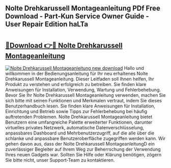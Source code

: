 ## Nolte Drehkarussell Montageanleitung PDf Free Download - Part-Kun Service Owner Guide - User Repair Edition haLTa

# <h2><a href="http://df7doo6.blite.top/?on=Nolte+Drehkarussell+Montageanleitung">🔗Download 👉🔴 Nolte Drehkarussell Montageanleitung</a></h2>

[![Nolte Drehkarussell Montageanleitung new download](https://i.imgur.com/lujVjoI.png)](http://df7doo6.blite.top/?on=Nolte+Drehkarussell+Montageanleitung)
Hallo und willkommen in der Bedienungsanleitung für Ihr neu erhaltenes Nolte Drehkarussell Montageanleitung. Dieser Leitfaden soll Ihnen helfen, Ihr Produkt zu verstehen und erfolgreich zu betreiben. Sie finden klare Anweisungen für Installation, Verwendung, Wartung und Fehlerbehebung. Bevor Sie Ihr Nolte Drehkarussell Montageanleitung verwenden, machen Sie sich bitte mit seinen Funktionen und Merkmalen vertraut, indem Sie dieses Benutzerhandbuch lesen. Sie finden klare Anweisungen für Installation, Einrichtung und Betrieb sowie Tipps zur Fehlerbehebung bei häufig auftretenden Problemen. Nolte Drehkarussell Montageanleitung bietet Benutzern eine umfangreiche Palette erweiterter Funktionen, darunter virtuelles privates Netzwerk, automatische Datenverschlüsselung, anpassbares Dashboard und Mehrbenutzerzugriff, auf die alle über die schlanke und anpassbare Benutzeroberfläche zugegriffen werden kann. Wir gehen davon aus, dass der Nolte Drehkarussell MontageanleitungD ein zuverlässiger Begleiter auf Ihrem Weg zur Beherrschung der Verwendung Ihres neuen Gadgets war. Sollten Sie Hilfe oder Klärung benötigen, zögern Sie bitte nicht, unser Support-Team zu kontaktieren.
